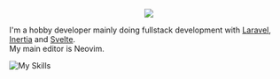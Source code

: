 <p align="center">
  <img src="https://streak-stats.demolab.com?user=TheBlckbird&theme=transparent&hide_border=true" />
</p>

I'm a hobby developer mainly doing fullstack development with [Laravel](https://laravel.com/), [Inertia](https://inertiajs.com/) and [Svelte](https://svelte.dev).  
My main editor is Neovim.

![My Skills](https://skillicons.dev/icons?i=html,css,scss,js,ts,svelte,php,laravel,neovim&theme=light&perline=3)
